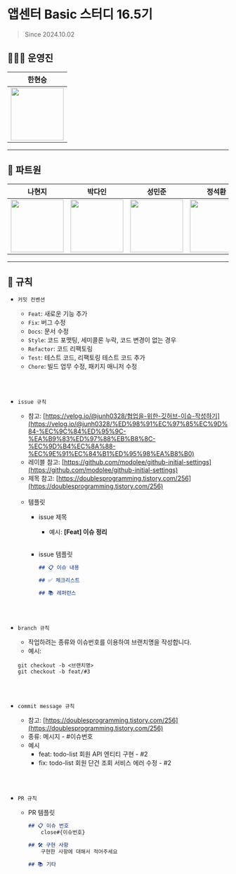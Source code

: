 # 앱센터 Basic 스터디 16.5기
> Since 2024.10.02

## 👩🏻‍💻 운영진

|**한현승**|
|:-:|
| <a href="https://github.com/82everywin"><img src="https://avatars.githubusercontent.com/u/109841880?v=4" width="120"></a> |    
---

## 👫 파트원

|나현지|박다인|성민준|정석환|
|:-:|:-:|:-:|:-:|
| <a href="https://github.com/hxxneei"><img src="https://avatars.githubusercontent.com/u/183292376?v=4" width="120"></a> |<a href="https://github.com/pdain"><img src="https://avatars.githubusercontent.com/u/180918895?v=4" width="120"></a>| <a href="https://github.com/milin3t"><img src="https://avatars.githubusercontent.com/u/103179228?v=4" width="120"></a> |<a href="https://github.com/Jungseokhwan"><img src="https://avatars.githubusercontent.com/u/155729481?v=4" width="120"></a>|
---


## 📝 규칙
 
- `커밋 컨벤션`
    - `Feat`: 새로운 기능 추가
    - `Fix`: 버그 수정
    - `Docs`: 문서 수정 
    - `Style`: 코드 포맷팅, 세미콜론 누락, 코드 변경이 없는 경우
    - `Refactor`: 코드 리팩토링
    - `Test`: 테스트 코드, 리팩토링 테스트 코드 추가
    - `Chore`: 빌드 업무 수정, 패키지 매니저 수정
    
  <br><br>

- `issue 규칙`
    - 참고: [https://velog.io/@junh0328/협업을-위한-깃허브-이슈-작성하기](https://velog.io/@junh0328/%ED%98%91%EC%97%85%EC%9D%84-%EC%9C%84%ED%95%9C-%EA%B9%83%ED%97%88%EB%B8%8C-%EC%9D%B4%EC%8A%88-%EC%9E%91%EC%84%B1%ED%95%98%EA%B8%B0)
    - 레이블 참고:
      [https://github.com/modolee/github-initial-settings](https://github.com/modolee/github-initial-settings)
    - 제목 참고: [https://doublesprogramming.tistory.com/256](https://doublesprogramming.tistory.com/256)
      <br><br>
    - 템플릿
        - issue 제목
            - 예시: **[Feat] 이슈 정리**
          <br><br>
          
        - issue 템플릿

            ```markdown
            ## 📋 이슈 내용
            
            ## ✅ 체크리스트
          
            ## 📚 레퍼런스
            
            ```
    <br><br>
      
- `branch 규칙`
    - 작업하려는 종류와 이슈번호를 이용하여 브랜치명을 작성합니다.
    - 예시:
    ```
  git checkout -b <브랜치명>      
  git checkout -b feat/#3
    ```
  <br><br>

- `commit message 규칙`
    - 참고: [https://doublesprogramming.tistory.com/256](https://doublesprogramming.tistory.com/256)
    - 종류: 메시지 - #이슈번호
    - 예시
        - feat: todo-list 회원 API 엔티티 구현 - #2
        - fix: todo-list 회원 단건 조회 서비스 에러 수정 - #2
    
    <br><br>
      
- `PR 규칙`
    - PR 템플릿

        ```markdown
        ## 📋 이슈 번호
            close#{이슈번호}
      
        ## 🛠 구현 사항
            구현한 사항에 대해서 적어주세요
      
        ## 📚 기타
        
        ```
